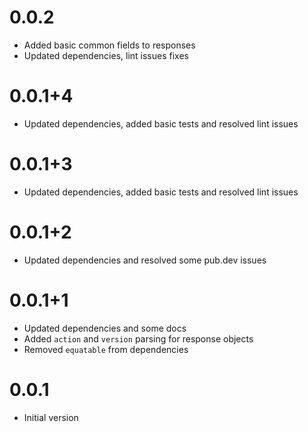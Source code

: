 # 0.0.2

- Added basic common fields to responses
- Updated dependencies, lint issues fixes

# 0.0.1+4

- Updated dependencies, added basic tests and resolved lint issues

# 0.0.1+3

- Updated dependencies, added basic tests and resolved lint issues

# 0.0.1+2

- Updated dependencies and resolved some pub.dev issues

# 0.0.1+1

- Updated dependencies and some docs
- Added `action` and `version` parsing for response objects
- Removed `equatable` from dependencies

# 0.0.1

- Initial version